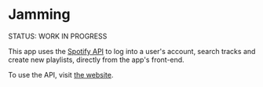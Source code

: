# Jamming

STATUS: WORK IN PROGRESS

This app uses the <a href=https://developer.spotify.com>Spotify API</a> to log into a user's account, search tracks and create new playlists, directly from the app's front-end.

To use the API, visit <a href="http://ohmyjam.surge.sh">the website</a>.
